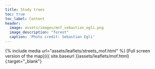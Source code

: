```yaml
---
title: Study trees
toc: true
toc_label: Content
header:
  image: assets/images/mof_sebastian_egli.png
  image_description: "forest"
  caption: 'Photo credit: Sebastian Egli'
---
```



{% include media url="assets/leaflets/streets_mof.html" %} [Full screen version of the map]({{ site.baseurl }}assets/leaflets/mof.html){:target="_blank"}
<!--more-->